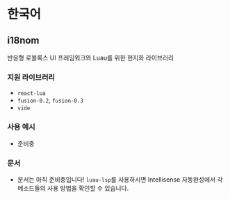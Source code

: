 # 한국어

## i18nom
반응형 로블록스 UI 프레임워크와 Luau를 위한 현지화 라이브러리

### 지원 라이브러리
- `react-lua`
- `fusion-0.2`, `fusion-0.3`
- `vide`

### 사용 예시
- 준비중

### 문서
- 문서는 아직 준비중입니다! `luau-lsp`를 사용하시면 Intellisense 자동완성에서 각 메소드들의 사용 방법을 확인할 수 있습니다.
